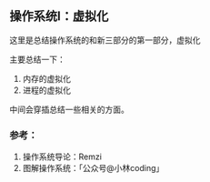 ## 操作系统I：虚拟化

这里是总结操作系统的和新三部分的第一部分，虚拟化

主要总结一下：

1. 内存的虚拟化
2. 进程的虚拟化

中间会穿插总结一些相关的方面。

### 参考：

1. 操作系统导论：Remzi
2. 图解操作系统：「公众号@小林coding」

